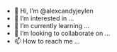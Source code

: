 - 👋 Hi, I’m @alexcandyjeylen
- 👀 I’m interested in ...
- 🌱 I’m currently learning ...
- 💞️ I’m looking to collaborate on ...
- 📫 How to reach me ...

<!---
alexcandyjeylen/alexcandyjeylen is a ✨ special ✨ repository because its `README.md` (this file) appears on your GitHub profile.
You can click the Preview link to take a look at your changes.
--->
